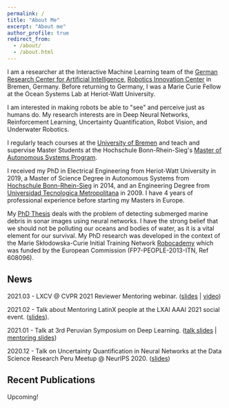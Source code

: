 ```yaml
---
permalink: /
title: "About Me"
excerpt: "About me"
author_profile: true
redirect_from: 
  - /about/
  - /about.html
---
```


I am a researcher at the Interactive Machine Learning team of the [German Research Center for Artificial Intelligence](https://www.dfki.de), [Robotics Innovation Center](https://robotik.dfki-bremen.de) in Bremen, Germany. Before returning to Germany, I was a Marie Curie Fellow at the Ocean Systems Lab at Heriot-Watt University.

I am interested in making robots be able to "see" and perceive just as humans do. My research interests are in Deep Neural Networks, Reinforcement Learning, Uncertainty Quantification, Robot Vision, and Underwater Robotics.

I regularly teach courses at the [University of Bremen](http://www.informatik.uni-bremen.de/) and teach and supervise Master Students at the Hochschule Bonn-Rhein-Sieg's [Master of Autonomous Systems Program](https://www.h-brs.de/en/inf/study/master/autonomous-systems).

I received my PhD in Electrical Engineering from Heriot-Watt University in 2019, a Master of Science Degree in Autonomous Systems from [Hochschule Bonn-Rhein-Sieg](https://www.h-brs.de) in 2014, and an Engineering Degree from [Universidad Tecnologica Metropolitana](http://www.utem.cl) in 2009. I have 4 years of professional experience before starting my Masters in Europe.

My [PhD Thesis](https://arxiv.org/abs/1905.05241) deals with the problem of detecting submerged marine debris in sonar images using neural networks. I have the strong belief that we should not be polluting our oceans and bodies of water, as it is a vital element for our survival. My PhD research was developed in the context of the Marie Skłodowska-Curie Initial Training Network [Robocademy](https://www.robocademy-project.eu) which was funded by the European Commission (FP7-PEOPLE-2013-ITN, Ref 608096).

## News
2021.03 - LXCV @ CVPR 2021 Reviewer Mentoring webinar. ([slides](https://mvaldenegro.github.io/files/LXCV-CVPR-2021-review-mentoring.pdf) &#124; [video](https://www.youtube.com/watch?v=v9sCP7WIBno))

2021.02 - Talk about Mentoring LatinX people at the LXAI AAAI 2021 social event. ([slides](https://mvaldenegro.github.io/files/LXAI-AAAI-2021-mentoring-social.pdf)).

2021.01 - Talk at 3rd Peruvian Symposium on Deep Learning. ([talk slides](https://mvaldenegro.github.io/files/SPDL2021-incertidumbre-redes-neuronales-robotica.pdf) &#124; [mentoring slides](https://mvaldenegro.github.io/files/SPDL2021-mentoria.pdf))

2020.12 - Talk on Uncertainty Quantification in Neural Networks at the Data Science Research Peru Meetup @ NeurIPS 2020. ([slides](https://mvaldenegro.github.io/files/DSRP-meetup-NeurIPS-2020-incertidumbre-redes-neuronales.pdf))

## Recent Publications

Upcoming!